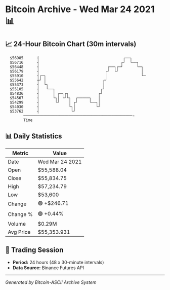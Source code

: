 # Bitcoin Archive - Wed Mar 24 2021 📊

## 📈 24-Hour Bitcoin Chart (30m intervals)

```
  $56985      ┤                                     ┌──┐       
  $56716      ┤                                    ┌┘  └──┐    
  $56448      ┤                              ┌──┐┌─┘      └─┐  
  $56179      ┤                             ┌┘  └┘          │  
  $55910      ┤┌─┐                          │               └─ 
  $55642      ┼┘ │                         ┌┘                  
  $55373      ┤  └┐                        │                   
  $55105      ┤   └──┐                    ┌┘                   
  $54836      ┤      │ ┌─┐┌┐             ┌┘                    
  $54567      ┤      └┐│ └┘└┐  ┌─────┐   │                     
  $54299      ┤       └┘    │ ┌┘     └──┐│                     
  $54030      ┤             └┐│         └┘                     
  $53762      ┤              └┘                                
        ────────────────────────────────────────────────→
        Time
```

## 📊 Daily Statistics

| Metric | Value |
|--------|-------|
| Date | Wed Mar 24 2021 |
| Open | $55,588.04 |
| Close | $55,834.75 |
| High | $57,234.79 |
| Low | $53,600 |
| Change | 🟢 +$246.71 |
| Change % | 🟢 +0.44% |
| Volume | $0.29M |
| Avg Price | $55,353.931 |

## 📅 Trading Session

- **Period:** 24 hours (48 x 30-minute intervals)
- **Data Source:** Binance Futures API

---
*Generated by Bitcoin-ASCII Archive System*
